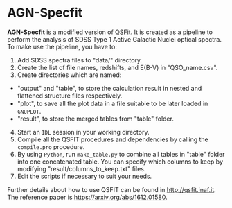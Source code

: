 # AGN-Specfit

**AGN-Specfit** is a modified version of [QSFit](https://github.com/gcalderone/qsfit). 
It is created as a pipeline to perform the analysis of SDSS Type 1 Active Galactic Nuclei optical spectra.
To make use the pipeline, you have to:
1. Add SDSS spectra files to "data/" directory.
2. Create the list of file names, redshifts, and E(B-V) in "QSO_name.csv".
3. Create directories which are named:
  * "output" and "table", to store the calculation result in nested and flattened structure files respectively.
  * "plot", to save all the plot data in a ﬁle suitable to be later loaded in `GNUPLOT`.
  * "result", to store the merged tables from "table" folder.
4. Start an `IDL` session in your working directory.
5. Compile all the QSFIT procedures and dependencies by calling the `compile.pro` procedure.
5. By using `Python`, run `make_table.py` to combine all tables in "table" folder into one concatenated table. You can specify which columns to keep by modifying "result/columns_to_keep.txt" files.
6. Edit the scripts if necessary to suit your needs.

Further details about how to use QSFIT can be found in http://qsfit.inaf.it.
The reference paper is https://arxiv.org/abs/1612.01580.